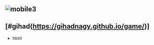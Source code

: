 
![mobile3](https://user-images.githubusercontent.com/110729543/193911138-e6937ce2-199a-4be1-98a4-d029e3811877.jpg)
-     

[#gihad(https://gihadnagy.github.io/game/)]
---- 
- html
